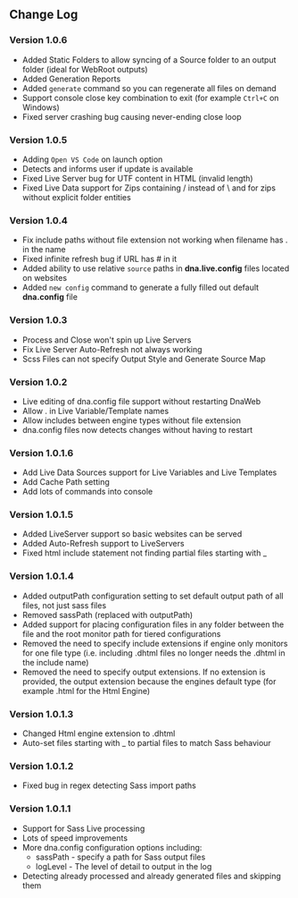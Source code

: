 ## Change Log

### Version 1.0.6

- Added Static Folders to allow syncing of a Source folder to an output folder (ideal for WebRoot outputs)
- Added Generation Reports
- Added `generate` command so you can regenerate all files on demand
- Support console close key combination to exit (for example `Ctrl+C` on Windows)
- Fixed server crashing bug causing never-ending close loop

### Version 1.0.5

- Adding `Open VS Code` on launch option
- Detects and informs user if update is available
- Fixed Live Server bug for UTF content in HTML (invalid length)
- Fixed Live Data support for Zips containing / instead of \ and for zips without explicit folder entities

### Version 1.0.4

- Fix include paths without file extension not working when filename has . in the name
- Fixed infinite refresh bug if URL has # in it
- Added ability to use relative `source` paths in **dna.live.config** files located on websites
- Added `new config` command to generate a fully filled out default **dna.config** file

### Version 1.0.3

- Process and Close won't spin up Live Servers
- Fix Live Server Auto-Refresh not always working
- Scss Files can not specify Output Style and Generate Source Map

### Version 1.0.2

- Live editing of dna.config file support without restarting DnaWeb
- Allow . in Live Variable/Template names
- Allow includes between engine types without file extension
- dna.config files now detects changes without having to restart

### Version 1.0.1.6

- Add Live Data Sources support for Live Variables and Live Templates
- Add Cache Path setting
- Add lots of commands into console

### Version 1.0.1.5

- Added LiveServer support so basic websites can be served
- Added Auto-Refresh support to LiveServers
- Fixed html include statement not finding partial files starting with _

### Version 1.0.1.4

- Added outputPath configuration setting to set default output path of all files, not just sass files
- Removed sassPath (replaced with outputPath)
- Added support for placing configuration files in any folder between the file and the root monitor path for tiered configurations
- Removed the need to specify include extensions if engine only monitors for one file type (i.e. including .dhtml files no longer needs the .dhtml in the include name)
- Removed the need to specify output extensions. If no extension is provided, the output extension because the engines default type (for example .html for the Html Engine)

### Version 1.0.1.3

- Changed Html engine extension to .dhtml
- Auto-set files starting with _ to partial files to match Sass behaviour

### Version 1.0.1.2

- Fixed bug in regex detecting Sass import paths

### Version 1.0.1.1

- Support for Sass Live processing
- Lots of speed improvements
- More dna.config configuration options including:
  - sassPath - specify a path for Sass output files
  - logLevel - The level of detail to output in the log
- Detecting already processed and already generated files and skipping them

